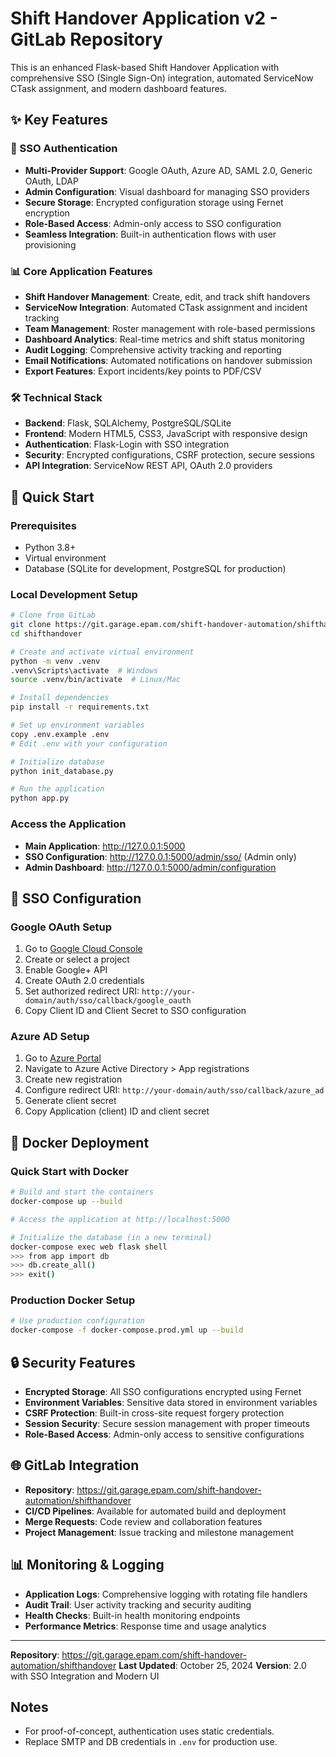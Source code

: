 # Shift Handover Application v2 - GitLab Repository

This is an enhanced Flask-based Shift Handover Application with comprehensive SSO (Single Sign-On) integration, automated ServiceNow CTask assignment, and modern dashboard features.

## ✨ Key Features

### 🔐 SSO Authentication
- **Multi-Provider Support**: Google OAuth, Azure AD, SAML 2.0, Generic OAuth, LDAP
- **Admin Configuration**: Visual dashboard for managing SSO providers  
- **Secure Storage**: Encrypted configuration storage using Fernet encryption
- **Role-Based Access**: Admin-only access to SSO configuration
- **Seamless Integration**: Built-in authentication flows with user provisioning

### 📊 Core Application Features
- **Shift Handover Management**: Create, edit, and track shift handovers
- **ServiceNow Integration**: Automated CTask assignment and incident tracking
- **Team Management**: Roster management with role-based permissions
- **Dashboard Analytics**: Real-time metrics and shift status monitoring
- **Audit Logging**: Comprehensive activity tracking and reporting
- **Email Notifications**: Automated notifications on handover submission
- **Export Features**: Export incidents/key points to PDF/CSV

### 🛠 Technical Stack
- **Backend**: Flask, SQLAlchemy, PostgreSQL/SQLite
- **Frontend**: Modern HTML5, CSS3, JavaScript with responsive design
- **Authentication**: Flask-Login with SSO integration
- **Security**: Encrypted configurations, CSRF protection, secure sessions
- **API Integration**: ServiceNow REST API, OAuth 2.0 providers

## 🚀 Quick Start

### Prerequisites
- Python 3.8+
- Virtual environment
- Database (SQLite for development, PostgreSQL for production)

### Local Development Setup
```bash
# Clone from GitLab
git clone https://git.garage.epam.com/shift-handover-automation/shifthandover.git
cd shifthandover

# Create and activate virtual environment
python -m venv .venv
.venv\Scripts\activate  # Windows
source .venv/bin/activate  # Linux/Mac

# Install dependencies
pip install -r requirements.txt

# Set up environment variables
copy .env.example .env
# Edit .env with your configuration

# Initialize database
python init_database.py

# Run the application
python app.py
```

### Access the Application
- **Main Application**: http://127.0.0.1:5000
- **SSO Configuration**: http://127.0.0.1:5000/admin/sso/ (Admin only)
- **Admin Dashboard**: http://127.0.0.1:5000/admin/configuration

## 🔧 SSO Configuration

### Google OAuth Setup
1. Go to [Google Cloud Console](https://console.cloud.google.com/)
2. Create or select a project
3. Enable Google+ API
4. Create OAuth 2.0 credentials
5. Set authorized redirect URI: `http://your-domain/auth/sso/callback/google_oauth`
6. Copy Client ID and Client Secret to SSO configuration

### Azure AD Setup
1. Go to [Azure Portal](https://portal.azure.com/)
2. Navigate to Azure Active Directory > App registrations
3. Create new registration
4. Configure redirect URI: `http://your-domain/auth/sso/callback/azure_ad`
5. Generate client secret
6. Copy Application (client) ID and client secret

## 🚢 Docker Deployment

### Quick Start with Docker
```bash
# Build and start the containers
docker-compose up --build

# Access the application at http://localhost:5000

# Initialize the database (in a new terminal)
docker-compose exec web flask shell
>>> from app import db
>>> db.create_all()
>>> exit()
```

### Production Docker Setup
```bash
# Use production configuration
docker-compose -f docker-compose.prod.yml up --build
```

## 🔒 Security Features
- **Encrypted Storage**: All SSO configurations encrypted using Fernet
- **Environment Variables**: Sensitive data stored in environment variables
- **CSRF Protection**: Built-in cross-site request forgery protection
- **Session Security**: Secure session management with proper timeouts
- **Role-Based Access**: Admin-only access to sensitive configurations

## 🌐 GitLab Integration
- **Repository**: https://git.garage.epam.com/shift-handover-automation/shifthandover
- **CI/CD Pipelines**: Available for automated build and deployment
- **Merge Requests**: Code review and collaboration features
- **Project Management**: Issue tracking and milestone management

## 📊 Monitoring & Logging
- **Application Logs**: Comprehensive logging with rotating file handlers
- **Audit Trail**: User activity tracking and security auditing
- **Health Checks**: Built-in health monitoring endpoints
- **Performance Metrics**: Response time and usage analytics

---

**Repository**: https://git.garage.epam.com/shift-handover-automation/shifthandover
**Last Updated**: October 25, 2024
**Version**: 2.0 with SSO Integration and Modern UI

## Notes
- For proof-of-concept, authentication uses static credentials.
- Replace SMTP and DB credentials in `.env` for production use.
